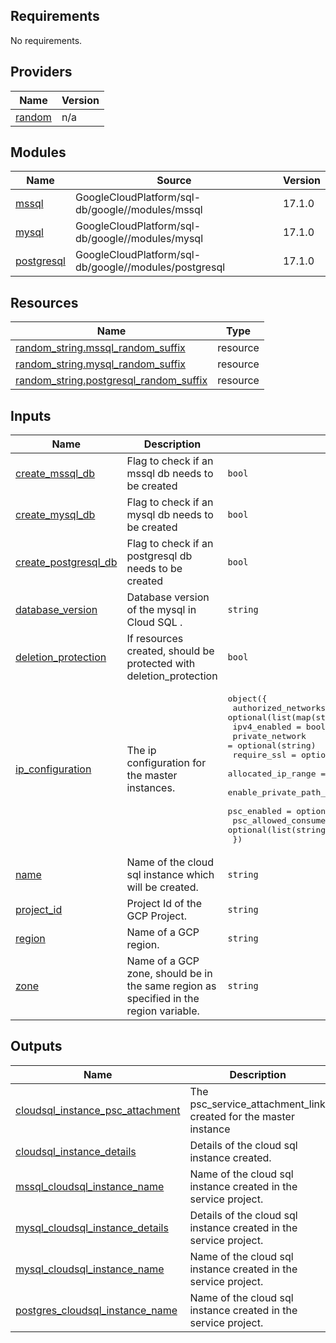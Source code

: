 <!-- BEGIN_TF_DOCS -->
## Requirements

No requirements.

## Providers

| Name | Version |
|------|---------|
| <a name="provider_random"></a> [random](#provider\_random) | n/a |

## Modules

| Name | Source | Version |
|------|--------|---------|
| <a name="module_mssql"></a> [mssql](#module\_mssql) | GoogleCloudPlatform/sql-db/google//modules/mssql | 17.1.0 |
| <a name="module_mysql"></a> [mysql](#module\_mysql) | GoogleCloudPlatform/sql-db/google//modules/mysql | 17.1.0 |
| <a name="module_postgresql"></a> [postgresql](#module\_postgresql) | GoogleCloudPlatform/sql-db/google//modules/postgresql | 17.1.0 |

## Resources

| Name | Type |
|------|------|
| [random_string.mssql_random_suffix](https://registry.terraform.io/providers/hashicorp/random/latest/docs/resources/string) | resource |
| [random_string.mysql_random_suffix](https://registry.terraform.io/providers/hashicorp/random/latest/docs/resources/string) | resource |
| [random_string.postgresql_random_suffix](https://registry.terraform.io/providers/hashicorp/random/latest/docs/resources/string) | resource |

## Inputs

| Name | Description | Type | Default | Required |
|------|-------------|------|---------|:--------:|
| <a name="input_create_mssql_db"></a> [create\_mssql\_db](#input\_create\_mssql\_db) | Flag to check if an mssql db needs to be created | `bool` | `false` | no |
| <a name="input_create_mysql_db"></a> [create\_mysql\_db](#input\_create\_mysql\_db) | Flag to check if an mysql db needs to be created | `bool` | `true` | no |
| <a name="input_create_postgresql_db"></a> [create\_postgresql\_db](#input\_create\_postgresql\_db) | Flag to check if an postgresql db needs to be created | `bool` | `false` | no |
| <a name="input_database_version"></a> [database\_version](#input\_database\_version) | Database version of the mysql in Cloud SQL . | `string` | n/a | yes |
| <a name="input_deletion_protection"></a> [deletion\_protection](#input\_deletion\_protection) | If resources created, should be protected with deletion\_protection | `bool` | `true` | no |
| <a name="input_ip_configuration"></a> [ip\_configuration](#input\_ip\_configuration) | The ip configuration for the master instances. | <pre>object({<br>    authorized_networks                           = optional(list(map(string)))<br>    ipv4_enabled                                  = bool<br>    private_network                               = optional(string)<br>    require_ssl                                   = optional(bool)<br>    allocated_ip_range                            = optional(string)<br>    enable_private_path_for_google_cloud_services = optional(bool)<br>    psc_enabled                                   = optional(bool)<br>    psc_allowed_consumer_projects                 = optional(list(string))<br>  })</pre> | <pre>{<br>  "allocated_ip_range": null,<br>  "authorized_networks": [],<br>  "enable_private_path_for_google_cloud_services": false,<br>  "ipv4_enabled": true,<br>  "private_network": null,<br>  "psc_allowed_consumer_projects": [],<br>  "psc_enabled": false,<br>  "require_ssl": null<br>}</pre> | no |
| <a name="input_name"></a> [name](#input\_name) | Name of the cloud sql instance which will be created. | `string` | n/a | yes |
| <a name="input_project_id"></a> [project\_id](#input\_project\_id) | Project Id of the GCP Project. | `string` | n/a | yes |
| <a name="input_region"></a> [region](#input\_region) | Name of a GCP region. | `string` | n/a | yes |
| <a name="input_zone"></a> [zone](#input\_zone) | Name of a GCP zone, should be in the same region as specified in the region variable. | `string` | n/a | yes |

## Outputs

| Name | Description |
|------|-------------|
| <a name="output_cloudsql_instance_psc_attachment"></a> [cloudsql\_instance\_psc\_attachment](#output\_cloudsql\_instance\_psc\_attachment) | The psc\_service\_attachment\_link created for the master instance |
| <a name="output_cloudsql_instance_details"></a> [cloudsql\_instance\_details](#output\_cloudsql\_instance\_details) | Details of the cloud sql instance created. |
| <a name="output_mssql_cloudsql_instance_name"></a> [mssql\_cloudsql\_instance\_name](#output\_mssql\_cloudsql\_instance\_name) | Name of the cloud sql instance created in the service project. |
| <a name="output_mysql_cloudsql_instance_details"></a> [mysql\_cloudsql\_instance\_details](#output\_mysql\_cloudsql\_instance\_details) | Details of the cloud sql instance created in the service project. |
| <a name="output_mysql_cloudsql_instance_name"></a> [mysql\_cloudsql\_instance\_name](#output\_mysql\_cloudsql\_instance\_name) | Name of the cloud sql instance created in the service project. |
| <a name="output_postgres_cloudsql_instance_name"></a> [postgres\_cloudsql\_instance\_name](#output\_postgres\_cloudsql\_instance\_name) | Name of the cloud sql instance created in the service project. |
<!-- END_TF_DOCS -->
